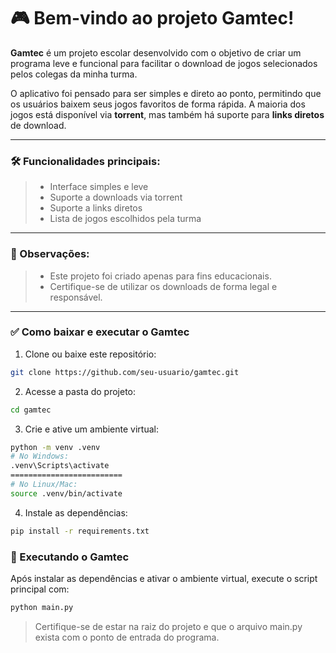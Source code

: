 
# 🎮 Bem-vindo ao projeto **Gamtec**!

**Gamtec** é um projeto escolar desenvolvido com o objetivo de criar um programa leve e funcional para facilitar o download de jogos selecionados pelos colegas da minha turma.

O aplicativo foi pensado para ser simples e direto ao ponto, permitindo que os usuários baixem seus jogos favoritos de forma rápida. A maioria dos jogos está disponível via **torrent**, mas também há suporte para **links diretos** de download.

---

### 🛠️ Funcionalidades principais:
> - Interface simples e leve  
> - Suporte a downloads via torrent  
> - Suporte a links diretos  
> - Lista de jogos escolhidos pela turma  

---

### 📌 Observações:
> - Este projeto foi criado apenas para fins educacionais.  
> - Certifique-se de utilizar os downloads de forma legal e responsável.

---

### ✅ Como baixar e executar o Gamtec

1. Clone ou baixe este repositório:

```bash
git clone https://github.com/seu-usuario/gamtec.git
```

2. Acesse a pasta do projeto:

```bash
cd gamtec 
```

3. Crie e ative um ambiente virtual:

```bash
python -m venv .venv
# No Windows:
.venv\Scripts\activate
=========================
# No Linux/Mac:
source .venv/bin/activate
```

4. Instale as dependências:
```bash
pip install -r requirements.txt
```

### 🚀 Executando o Gamtec
Após instalar as dependências e ativar o ambiente virtual, execute o script principal com:

```bash
python main.py
```

>  Certifique-se de estar na raiz do projeto e que o arquivo main.py exista com o ponto de entrada do programa.
